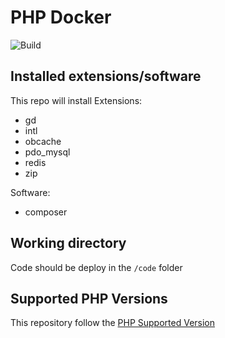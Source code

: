 # PHP Docker

![Build](https://github.com/elcweb/docker-php/actions/workflows/build.yml/badge.svg)

## Installed extensions/software
This repo will install
Extensions:
- gd
- intl
- obcache
- pdo_mysql
- redis
- zip

Software:
- composer

## Working directory
Code should be deploy in the `/code` folder

## Supported PHP Versions
This repository follow the [PHP Supported Version](https://www.php.net/supported-versions.php)
